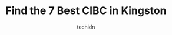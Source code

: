 ---
layout: ampstory
image: https://i0.wp.com/www.auto.or.id/wp-content/uploads/2023/06/cibc-branch-with-atm-0-kingston-1686326511.jpeg?resize=640,853
author: techidn
featured: false
description: Kingston, Ontario, Canada is a haven for CIBC enthusiasts, boasting an impressive array of 7 top-notch establishments. Whether youre a seasoned connoisseur or simply curious to explore the 
title: Find the 7 Best CIBC in Kingston
cover:
   title: Find the 7 Best CIBC in Kingston
   subtitle: AUTO.OR.ID
   background: https://www.auto.or.id/wp-content/uploads/2023/06/cibc-branch-with-atm-0-kingston-1686326511.jpeg

pages: 
 - layout: thirds
   top: <h1>#1 CIBC ATM</h1>
   bottom: "<p>It is an ATM machine what else can one say</p>"
   background: https://www.auto.or.id/wp-content/uploads/2023/06/cibc-branch-with-atm-1-kingston-1686326512.jpeg
   backgroundblur: true
 - layout: thirds
   top: <h1>#2 CIBC Branch with ATM</h1>
   bottom: "<p>Kingston Centre, 117 Bath Rd, Kingston, ON K7L 1H2, Canada</p>"
   background: https://www.auto.or.id/wp-content/uploads/2023/06/cibc-branch-with-atm-2-kingston-1686326513.jpeg
   cta:
      link: https://www.auto.or.id/find-the-7-best-cibc-in-kingston/
      text: Find the 7 Best CIBC in Kingston
 - layout: thirds
   top: <h1>#3 CIBC Branch with ATM</h1>
   bottom: "<p>256 Bagot St, Kingston, ON K7L 4Y5, Canada</p>"
   background: https://images.unsplash.com/photo-1507136566006-cfc505b114fc?ixlib=rb-4.0.3&ixid=MnwxMjA3fDB8MHxwaG90by1wYWdlfHx8fGVufDB8fHx8&auto=format&fit=crop&w=640&h=853&q=80
   cta:
      link: https://www.auto.or.id/find-the-7-best-cibc-in-kingston/
      text: Find the 7 Best CIBC in Kingston
 - layout: thirds
   top: <h1>#4 CIBC Branch with ATM</h1>
   bottom: "<p>785 Gardiners Rd, Kingston, ON K7M 7H8, Canada</p>"
   background: https://images.unsplash.com/photo-1610205296127-02e7366806e4?ixlib=rb-4.0.3&ixid=MnwxMjA3fDB8MHxwaG90by1wYWdlfHx8fGVufDB8fHx8&auto=format&fit=crop&w=640&h=853&q=80
   cta:
      link: https://www.auto.or.id/find-the-7-best-cibc-in-kingston/
      text: Find the 7 Best CIBC in Kingston
 - layout: thirds
   top: <h1>#5 CIBC Branch with ATM</h1>
   bottom: "<p>301 King St E, Gananoque, ON K7G 1G6, Canada</p>"
   background: https://images.unsplash.com/photo-1617814086906-d847a8bc6fca?ixlib=rb-4.0.3&ixid=MnwxMjA3fDB8MHxwaG90by1wYWdlfHx8fGVufDB8fHx8&auto=format&fit=crop&w=640&h=853&q=80
   cta:
      link: https://www.auto.or.id/find-the-7-best-cibc-in-kingston/
      text: Find the 7 Best CIBC in Kingston
 - layout: thirds
   top: <h1>#6 CIBC ATM</h1>
   bottom: "<p>100 Portsmouth Ave, Kingston, ON K6V 5X3, Canada</p>"
   background: https://images.unsplash.com/photo-1622407760454-0a091d4c6cdf?ixlib=rb-4.0.3&ixid=MnwxMjA3fDB8MHxwaG90by1wYWdlfHx8fGVufDB8fHx8&auto=format&fit=crop&w=640&h=853&q=80
   cta:
      link: https://www.auto.or.id/find-the-7-best-cibc-in-kingston/
      text: Find the 7 Best CIBC in Kingston
 - layout: thirds
   top: <h1>#7 CIBC ATM</h1>
   bottom: "<p>68 University Ave Level 2, Kingston, ON K7L 3N6, Canada</p>"
   background: https://images.unsplash.com/photo-1610998342124-c4fcba4cf4bf?ixlib=rb-4.0.3&ixid=MnwxMjA3fDB8MHxwaG90by1wYWdlfHx8fGVufDB8fHx8&auto=format&fit=crop&w=640&h=853&q=80
   cta:
      link: https://www.auto.or.id/find-the-7-best-cibc-in-kingston/
      text: Find the 7 Best CIBC in Kingston
 - layout: thirds
   middle: Continue reading...
   background: https://images.unsplash.com/photo-1503736334956-4c8f8e92946d?ixlib=rb-4.0.3&ixid=MnwxMjA3fDB8MHxwaG90by1wYWdlfHx8fGVufDB8fHx8&auto=format&fit=crop&w=640&h=853&q=80
   cta:
      link: https://www.auto.or.id/find-the-7-best-cibc-in-kingston/
      text: Find the 7 Best CIBC in Kingston

---